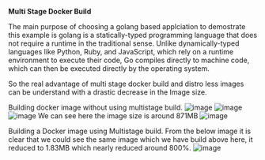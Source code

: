 **Multi Stage Docker Build**

The main purpose of choosing a golang based applciation to demostrate this example is golang is a statically-typed programming language that does not require a runtime in the traditional sense. Unlike dynamically-typed languages like Python, Ruby, and JavaScript, which rely on a runtime environment to execute their code, Go compiles directly to machine code, which can then be executed directly by the operating system.

So the real advantage of multi stage docker build and distro less images can be understand with a drastic decrease in the Image size.

Building docker image without using multistage build. 
![image](https://github.com/rohith200/Docker/assets/42884535/0eaec676-7303-4a5d-8ade-2525be7d428f)
![image](https://github.com/rohith200/Docker/assets/42884535/d2c6f41d-61cc-4d28-a0a4-633daca6a629)
![image](https://github.com/rohith200/Docker/assets/42884535/2854975d-67cc-4f23-8dcc-d230d0858469)
We can see here the image size is around 871MB
![image](https://github.com/rohith200/Docker/assets/42884535/c7eea270-6436-44e7-8d07-87989f879daf)

Building a Docker image using Multistage build.
From the below image it is clear that we could see the same image which we have build above here, it reduced to 1.83MB which nearly reduced around 800%.
![image](https://github.com/rohith200/Docker/assets/42884535/aecc1b2b-3fe0-49a8-9bfe-c875c6ed5e3c)



